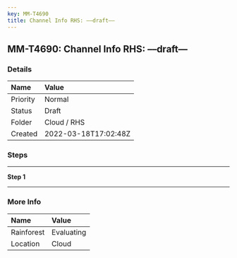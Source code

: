 ```yaml
---
key: MM-T4690
title: Channel Info RHS: ––draft––
---
```


## MM-T4690: Channel Info RHS: ––draft––

### Details

| Name     | Value                |
| :------- | :------------------- |
| Priority | Normal               |
| Status   | Draft                |
| Folder   | Cloud / RHS          |
| Created  | 2022-03-18T17:02:48Z |

### Steps

<hr/>

**Step 1**

> <article></article>

<hr/>

### More Info

| Name       | Value      |
| :--------- | :--------- |
| Rainforest | Evaluating |
| Location   | Cloud      |
